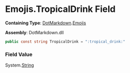 # Emojis\.TropicalDrink Field

**Containing Type**: [DotMarkdown](../../README.md)\.[Emojis](../README.md)

**Assembly**: DotMarkdown\.dll

```csharp
public const string TropicalDrink = ":tropical_drink:"
```

### Field Value

System\.[String](https://docs.microsoft.com/en-us/dotnet/api/system.string)